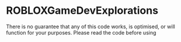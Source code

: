 # ROBLOXGameDevExplorations

There is no guarantee that any of this code works, is optimised, or will function for your purposes. 
Please read the code before using 
